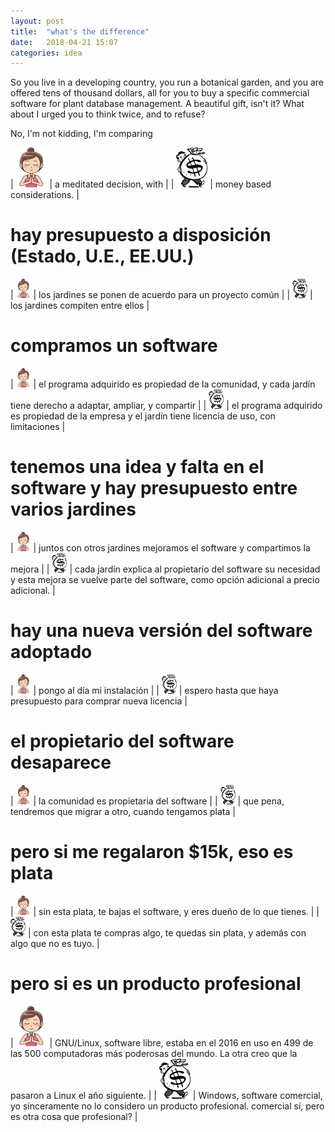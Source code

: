 ```yaml
---
layout: post
title:  "what's the difference"
date:   2018-04-21 15:07
categories: idea
---
```


So you live in a developing country, you run a botanical garden, and you are
offered tens of thousand dollars, all for you to buy a specific commercial
software for plant database management.  A beautiful gift, isn't it?  What
about I urged you to think twice, and to refuse?

No, I'm not kidding, I'm comparing 

| ![freedom](/images/meditate-64.png) | a meditated decision, with  |
| ![dependency](/images/money-64.png) | money based considerations. |


hay presupuesto a disposición (Estado, U.E., EE.UU.)
==============================================================

| ![freedom](/images/meditate.png) | los jardines se ponen de acuerdo para un proyecto común |
| ![dependency](/images/money.png) | los jardines compiten entre ellos |

compramos un software
===============================

| ![freedom](/images/meditate.png) | el programa adquirido es propiedad de la comunidad, y cada jardín tiene derecho a adaptar, ampliar, y compartir |
| ![dependency](/images/money.png) | el programa adquirido es propiedad de la empresa y el jardín tiene licencia de uso, con limitaciones |

tenemos una idea y falta en el software y hay presupuesto entre varios jardines
=============================================================================================

| ![freedom](/images/meditate.png) | juntos con otros jardines mejoramos el software y compartimos la mejora |
| ![dependency](/images/money.png) | cada jardín explica al propietario del software su necesidad y esta mejora se vuelve parte del software, como opción adicional a precio adicional. |

hay una nueva versión del software adoptado
==============================================================

| ![freedom](/images/meditate.png) | pongo al día mi instalación |
| ![dependency](/images/money.png) | espero hasta que haya presupuesto para comprar nueva licencia |

el propietario del software desaparece
==============================================================

| ![freedom](/images/meditate.png) | la comunidad es propietaria del software |
| ![dependency](/images/money.png) | que pena, tendremos que migrar a otro, cuando tengamos plata |

pero si me regalaron $15k, eso es plata
==============================================================

| ![freedom](/images/meditate.png) | sin esta plata, te bajas el software, y eres dueño de lo que tienes. |
| ![dependency](/images/money.png) | con esta plata te compras algo, te quedas sin plata, y además con algo que no es tuyo. |
  
pero si es un producto profesional
======================================

| ![freedom](/images/meditate-64.png) | GNU/Linux, software libre, estaba en el 2016 en uso en 499 de las 500 computadoras más poderosas del mundo.  La otra creo que la pasaron a Linux el año siguiente. |
| ![dependency](/images/money-64.png) | Windows, software comercial, yo sinceramente no lo considero un producto profesional.  comercial sí, pero es otra cosa que profesional? |
